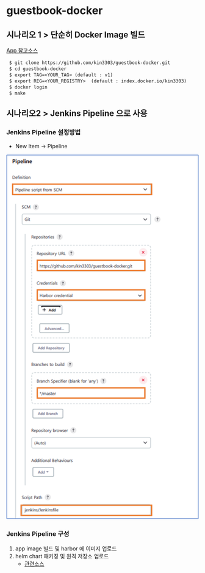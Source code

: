 # guestbook-docker

## 시나리오 1 > 단순히 Docker Image 빌드
 
 [App 참고소스](https://github.com/kubernetes/examples/blob/master/guestbook/php-redis/guestbook.php)

```console
 $ git clone https://github.com/kin3303/guestbook-docker.git
 $ cd guestbook-docker
 $ export TAG=<YOUR_TAG> (default : v1)
 $ export REG=<YOUR_REGISTRY>  (default : index.docker.io/kin3303)
 $ docker login
 $ make
``` 

## 시나리오2 > Jenkins Pipeline 으로 사용

###  Jenkins Pipeline 설정방법
 + New Item -> Pipeline
 
  ![Pipeline Settings](./jenkins_setup/pipelineconfig.png/)

###  Jenkins Pipeline 구성
  1. app image 빌드 및 harbor 에 이미지 업로드
  2. helm chart 패키징 및 원격 저장소 업로드
     -  [관련소스](https://github.com/kin3303/guestbook)


